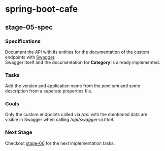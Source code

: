 # spring-boot-cafe

## stage-05-spec

### Specifications
Document the API with its entities for the documentation of the custom endpoints with [Swagger](https://swagger.io/).  
Swagger itself and the documentation for **Category** is already implemented.

### Tasks
Add the version and application name from the *pom.xml* and some description from a seperate properties file.

### Goals
Only the custom endpoints called via */api* with the mentioned data are visible in Swagger when calling */api/swagger-ui.html*.  

### Next Stage
Checkout [stage-06](https://github.com/ns-cegeka/spring-boot-cafe/tree/stage-06) for the next implementation tasks.
